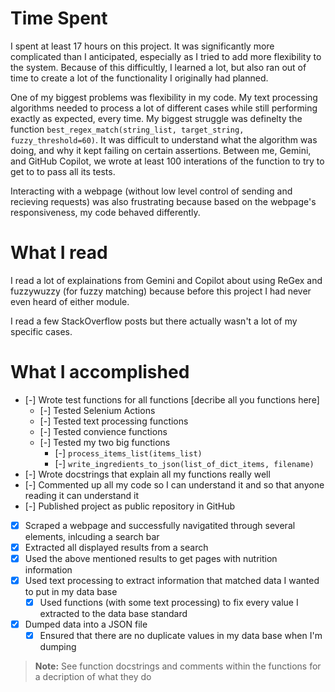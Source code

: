 # Time Spent
I spent at least 17 hours on this project. It was significantly more complicated than I anticipated, especially as I tried to add more flexibility to the system. Because of this difficultly, I learned a lot, but also ran out of time to create a lot of the functionality I originally had planned.

One of my biggest problems was flexibility in my code. My text processing algorithms needed to process a lot of different cases while still performing exactly as expected, every time. My biggest struggle was definelty the function `best_regex_match(string_list, target_string, fuzzy_threshold=60)`. It was difficult to understand what the algorithm was doing, and why it kept failing on certain assertions. Between me, Gemini, and GitHub Copilot, we wrote at least 100 interations of the function to try to get to to pass all its tests. 

Interacting with a webpage (without low level control of sending and recieving requests) was also frustrating because based on the webpage's responsiveness, my code behaved differently. 

# What I read
I read a lot of explainations from Gemini and Copilot about using ReGex and fuzzywuzzy (for fuzzy matching) because before this project I had never even heard of either module. 

I read a few StackOverflow posts but there actually wasn't a lot of my specific cases.
# What I accomplished
- [-] Wrote test functions for all functions [decribe all you functions here]
    - [-] Tested Selenium Actions
    - [-] Tested text processing functions
    - [-] Tested convience functions
    - [-] Tested my two big functions
        - [-] `process_items_list(items_list)`
        - [-] `write_ingredients_to_json(list_of_dict_items, filename)`
- [-] Wrote docstrings that explain all my functions really well
- [-] Commented up all my code so I can understand it and so that anyone reading it can understand it
- [-] Published project as public repository in GitHub
- [x] Scraped a webpage and successfully navigatited through several elements, inlcuding a search bar
- [x] Extracted all displayed results from a search 
- [x] Used the above mentioned results to get pages with nutrition information
- [x] Used text processing to extract information that matched data I wanted to put in my data base 
    - [x] Used functions (with some text processing) to fix every value I extracted to the data base standard
- [x] Dumped data into a JSON file
    - [x] Ensured that there are no duplicate values in my data base when I'm dumping

> **Note:** 
> See function docstrings and comments within the functions for a decription of what they do